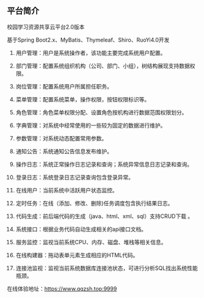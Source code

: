 ## 平台简介
校园学习资源共享云平台2.0版本

基于Spring Boot2.x、MyBatis、Thymeleaf、Shiro、RuoYi4.0开发

1.  用户管理：用户是系统操作者，该功能主要完成系统用户配置。

2.  部门管理：配置系统组织机构（公司、部门、小组），树结构展现支持数据权限。

3.  岗位管理：配置系统用户所属担任职务。

4.  菜单管理：配置系统菜单，操作权限，按钮权限标识等。

5.  角色管理：角色菜单权限分配、设置角色按机构进行数据范围权限划分。

6.  字典管理：对系统中经常使用的一些较为固定的数据进行维护。

7.  参数管理：对系统动态配置常用参数。

8.  通知公告：系统通知公告信息发布维护。

9.  操作日志：系统正常操作日志记录和查询；系统异常信息日志记录和查询。

10. 登录日志：系统登录日志记录查询包含登录异常。

11. 在线用户：当前系统中活跃用户状态监控。

12. 定时任务：在线（添加、修改、删除)任务调度包含执行结果日志。

13. 代码生成：前后端代码的生成（java、html、xml、sql）支持CRUD下载 。

14. 系统接口：根据业务代码自动生成相关的api接口文档。

15. 服务监控：监视当前系统CPU、内存、磁盘、堆栈等相关信息。

16. 在线构建器：拖动表单元素生成相应的HTML代码。

17. 连接池监视：监视当前系统数据库连接池状态，可进行分析SQL找出系统性能瓶颈。

在线体验地址：https://www.qqzsh.top:9999
